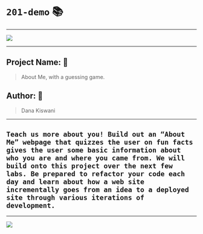 
# `201-demo` :books:

<hr>

![](https://www.hugovela.com/uploads/1/1/0/7/110797397/source_orig.gif)

<hr>

## Project Name: :open_file_folder:
> About Me, with a guessing game.

## Author: :open_file_folder:
> Dana Kiswani
<hr>

## ```Teach us more about you! Build out an “About Me” webpage that quizzes the user on fun facts gives the user some basic information about who you are and where you came from. We will build onto this project over the next few labs. Be prepared to refactor your code each day and learn about how a web site incrementally goes from an idea to a deployed site through various iterations of development.```

<hr>

![](https://media1.giphy.com/media/hWjsvmaigJCyMiHM90/source.gif)

